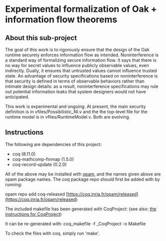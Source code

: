 # Experimental formalization of Oak + information flow theorems

## About this sub-project

The goal of this work is to rigorously ensure that the design of the Oak runtime
securely enforces information flow as intended. Noninterference is a standard
way of formalizing secure information flow. It says that there is no way for
secret values to influence publicly observable values, even indirectly. Dually,
it ensures that untrusted values cannot influence trusted state. An advantage of
security specifications based on noninterference is that security is defined in
terms of observable behaviors rather than intimate design details: as a result,
noninterference specifications may rule out potential information leaks that
system designers would not have anticipated.

This work is experimental and ongoing. At present, the main security definition
is in vfiles/Possibilistic_NI.v and the the top-level file for the runtime model
is in vfiles/RuntimeModel.v. Both are evolving.

## Instructions

The following are dependencies of this project:

- coq (8.11.0)
- coq-mathcomp-finmap (1.5.0)
- coq-record-update (0.2.0)

All of the above may be installed with [opam](https://opam.ocaml.org/), and the
names given above are opam package names. The coq package repo should first be
added with by running:

opam repo add coq-released
[https://coq.inria.fr/opam/released](https://coq.inria.fr/opam/released)

The included makefile has been generated with CoqProject: (see also:
[the instructions for CoqProject](https://coq.inria.fr/refman/practical-tools/utilities.html))

It can be re-generated with: coq_makefile -f \_CoqProject -o Makefile

To check the files with coq, simply run 'make'.
